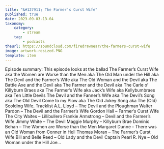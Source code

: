 ```yaml
---
title: "&#127911; The Farmer’s Curst Wife"
published: true
date: 2023-09-03-13-04
taxonomy:
    category:
        - stream
    tag:
        - podcasts
theurl: https://soundcloud.com/firedrawnear/the-farmers-curst-wife
image: artwork-resized.PNG
template: item
---
```


Episode summary: This episode looks at the ballad The Farmer&rsquo;s Curst Wife aka the Women are Worse than the Men aka The Old Man under the Hill aka The Devil and the Farmer&rsquo;s Wife aka The Old Woman and the Devil aka The Battle Axe and the Devil aka The Farmer and the Devil aka The Carle o&rsquo; Killyburn Braes aka The Farmer&rsquo;s Wife aka Jack&rsquo;s Wife aka Kellybumbraes aka Ten Little Devils The Devil and the Fanner&rsquo;s Wife aka The Devil&rsquo;s Song aka The Old Devil Come to my Plow aka The Old Jokey Song aka The (Old) Scolding Wife. Tracklist A.L. Lloyd &ndash; The Devil and the Ploughman Walter Pardon &ndash; The Devil and the Farmer&rsquo;s Wife Gordon Hall &ndash; Farmer&rsquo;s Curst Wife The City Waites &ndash; Lillibullero Frankie Armstrong &ndash; Devil and the Farmer&rsquo;s Wife Jimmy White &ndash; The Devil Maggie Murphy &ndash; Killyburn Brae Dominic Behan &ndash; The Women are Worse than the Men Margaret Dunne &ndash; There was an Old Woman from Conner in Hell Thomas Moran &ndash; The Farmer&rsquo;s Curst Wife Bill and Belle Reed &ndash; Old Lady and the Devil Captain Pearl R. Nye &ndash; Old Woman under the Hill Joe&hellip;
